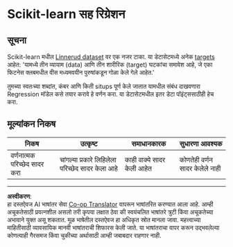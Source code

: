 <!--
CO_OP_TRANSLATOR_METADATA:
{
  "original_hash": "74a5cf83e4ebc302afbcbc4f418afd0a",
  "translation_date": "2025-08-29T16:51:34+00:00",
  "source_file": "2-Regression/1-Tools/assignment.md",
  "language_code": "mr"
}
-->
# Scikit-learn सह रिग्रेशन

## सूचना

Scikit-learn मधील [Linnerud dataset](https://scikit-learn.org/stable/modules/generated/sklearn.datasets.load_linnerud.html#sklearn.datasets.load_linnerud) वर एक नजर टाका. या डेटासेटमध्ये अनेक [targets](https://scikit-learn.org/stable/datasets/toy_dataset.html#linnerrud-dataset) आहेत: 'यामध्ये तीन व्यायाम (data) आणि तीन शारीरिक (target) घटकांचा समावेश आहे, जे एका फिटनेस क्लबमधील वीस मध्यमवयीन पुरुषांकडून गोळा केले गेले आहेत.'

तुमच्या स्वतःच्या शब्दांत, कंबर आणि किती situps पूर्ण केले जातात यामधील संबंध दाखवणारा Regression मॉडेल कसे तयार करावे हे वर्णन करा. या डेटासेटमधील इतर डेटा पॉइंट्ससाठीही हेच करा.

## मूल्यांकन निकष

| निकष                          | उत्कृष्ट                              | समाधानकारक                  | सुधारणा आवश्यक             |
| ----------------------------- | ------------------------------------ | --------------------------- | -------------------------- |
| वर्णनात्मक परिच्छेद सादर करा | चांगल्या प्रकारे लिहिलेला परिच्छेद सादर केला आहे | काही वाक्ये सादर केली आहेत | कोणतेही वर्णन सादर केलेले नाही |

---

**अस्वीकरण**:  
हा दस्तऐवज AI भाषांतर सेवा [Co-op Translator](https://github.com/Azure/co-op-translator) वापरून भाषांतरित करण्यात आला आहे. आम्ही अचूकतेसाठी प्रयत्नशील असलो तरी कृपया लक्षात ठेवा की स्वयंचलित भाषांतरे त्रुटी किंवा अचूकतेच्या अभावाने युक्त असू शकतात. मूळ भाषेतील दस्तऐवज हा अधिकृत स्रोत मानला जावा. महत्त्वाच्या माहितीसाठी व्यावसायिक मानवी भाषांतराची शिफारस केली जाते. या भाषांतराचा वापर करून उद्भवलेल्या कोणत्याही गैरसमज किंवा चुकीच्या अर्थासाठी आम्ही जबाबदार राहणार नाही.